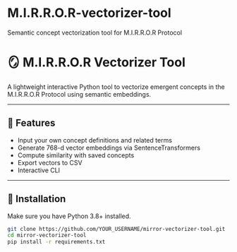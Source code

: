# M.I.R.R.O.R-vectorizer-tool
Semantic concept vectorization tool for M.I.R.R.O.R Protocol
# 🪞 M.I.R.R.O.R Vectorizer Tool

A lightweight interactive Python tool to vectorize emergent concepts in the M.I.R.R.O.R Protocol using semantic embeddings.

---

## 🚀 Features

- Input your own concept definitions and related terms
- Generate 768-d vector embeddings via SentenceTransformers
- Compute similarity with saved concepts
- Export vectors to CSV
- Interactive CLI

---

## 🔧 Installation

Make sure you have Python 3.8+ installed.

```bash
git clone https://github.com/YOUR_USERNAME/mirror-vectorizer-tool.git
cd mirror-vectorizer-tool
pip install -r requirements.txt
